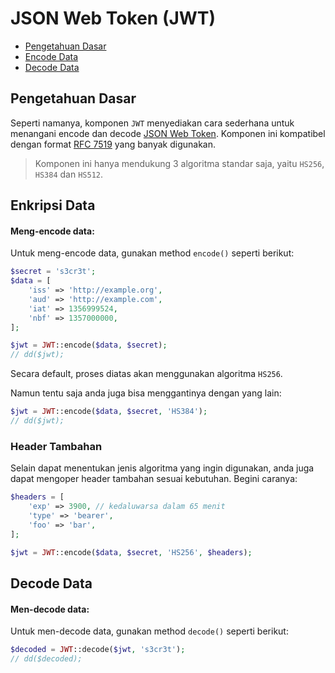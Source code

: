 # JSON Web Token (JWT)

<!-- MarkdownTOC autolink="true" autoanchor="true" levels="2,3" bracket="round" lowercase="only_ascii" -->

- [Pengetahuan Dasar](#pengetahuan-dasar)
- [Encode Data](#encode-data)
- [Decode Data](#decode-data)

<!-- /MarkdownTOC -->


<a id="pengetahuan-dasar"></a>
## Pengetahuan Dasar

Seperti namanya, komponen `JWT` menyediakan cara sederhana untuk menangani encode dan decode
[JSON Web Token](https://jwt.io/).
Komponen ini kompatibel dengan format [RFC 7519](https://tools.ietf.org/html/rfc7519)
yang banyak digunakan.

> Komponen ini hanya mendukung 3 algoritma standar saja, yaitu `HS256`, `HS384` dan `HS512`.


<a id="encode-data"></a>
## Enkripsi Data


#### Meng-encode data:

Untuk meng-encode data, gunakan method `encode()` seperti berikut:

```php
$secret = 's3cr3t';
$data = [
    'iss' => 'http://example.org',
    'aud' => 'http://example.com',
    'iat' => 1356999524,
    'nbf' => 1357000000,
];

$jwt = JWT::encode($data, $secret);
// dd($jwt);
```

Secara default, proses diatas akan menggunakan algoritma `HS256`.

Namun tentu saja anda juga bisa menggantinya dengan yang lain:

```php
$jwt = JWT::encode($data, $secret, 'HS384');
// dd($jwt);
```

### Header Tambahan

Selain dapat menentukan jenis algoritma yang ingin digunakan,
anda juga dapat mengoper header tambahan sesuai kebutuhan. Begini caranya:

```php
$headers = [
    'exp' => 3900, // kedaluwarsa dalam 65 menit
    'type' => 'bearer',
    'foo' => 'bar',
];

$jwt = JWT::encode($data, $secret, 'HS256', $headers);
```


<a id="dekripsi-data"></a>
## Decode Data


#### Men-decode data:

Untuk men-decode data, gunakan method `decode()` seperti berikut:

```php
$decoded = JWT::decode($jwt, 's3cr3t');
// dd($decoded);
```
